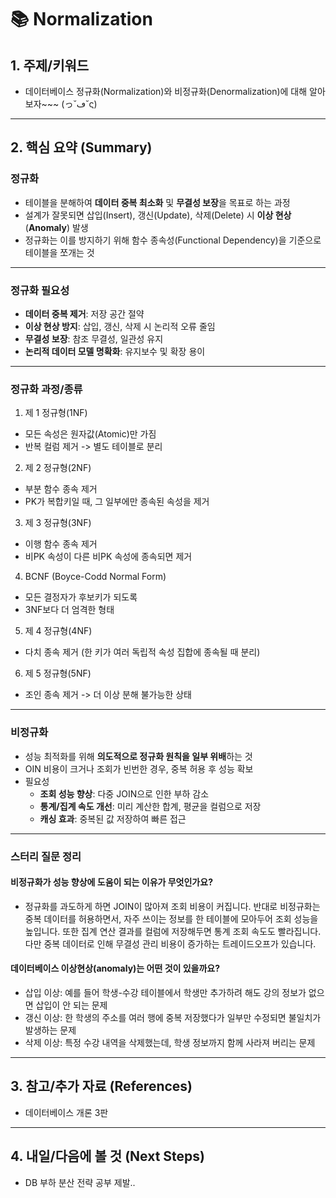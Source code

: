 # 📚 Normalization

## 1. 주제/키워드
- 데이터베이스 정규화(Normalization)와 비정규화(Denormalization)에 대해 알아보자~~~ (っ˘ڡ˘ς) 

---

## 2. 핵심 요약 (Summary)

### 정규화
- 테이블을 분해하여 **데이터 중복 최소화** 및 **무결성 보장**을 목표로 하는 과정
- 설계가 잘못되면 삽입(Insert), 갱신(Update), 삭제(Delete) 시 **이상 현상**(**Anomaly**) 발생
- 정규화는 이를 방지하기 위해 함수 종속성(Functional Dependency)을 기준으로 테이블을 쪼개는 것

---

### 정규화 필요성
- **데이터 중복 제거**: 저장 공간 절약
- **이상 현상 방지**: 삽입, 갱신, 삭제 시 논리적 오류 줄임
- **무결성 보장**: 참조 무결성, 일관성 유지
- **논리적 데이터 모델 명확화**: 유지보수 및 확장 용이
  
---

### 정규화 과정/종류
1. 제 1 정규형(1NF)
- 모든 속성은 원자값(Atomic)만 가짐
- 반복 컬럼 제거 -> 별도 테이블로 분리

2. 제 2 정규형(2NF)
- 부분 함수 종속 제거
- PK가 복합키일 때, 그 일부에만 종속된 속성을 제거

3. 제 3 정규형(3NF)
- 이행 함수 종속 제거
- 비PK 속성이 다른 비PK 속성에 종속되면 제거

4. BCNF (Boyce-Codd Normal Form)
- 모든 결정자가 후보키가 되도록
- 3NF보다 더 엄격한 형태

5. 제 4 정규형(4NF)
- 다치 종속 제거 (한 키가 여러 독립적 속성 집합에 종속될 때 분리)

6. 제 5 정규형(5NF)
- 조인 종속 제거 -> 더 이상 분해 불가능한 상태

---

### 비정규화
- 성능 최적화를 위해 **의도적으로 정규화 원칙을 일부 위배**하는 것
- OIN 비용이 크거나 조회가 빈번한 경우, 중복 허용 후 성능 확보
- 필요성
  - **조회 성능 향상**: 다중 JOIN으로 인한 부하 감소
  - **통계/집계 속도 개선**: 미리 계산한 합계, 평균을 컬럼으로 저장
  - **캐싱 효과**: 중복된 값 저장하여 빠른 접근

---

### 스터리 질문 정리
#### 비정규화가 성능 향상에 도움이 되는 이유가 무엇인가요?
- 정규화를 과도하게 하면 JOIN이 많아져 조회 비용이 커집니다. 반대로 비정규화는 중복 데이터를 허용하면서, 자주 쓰이는 정보를 한 테이블에 모아두어 조회 성능을 높입니다. 또한 집계 연산 결과를 컬럼에 저장해두면 통계 조회 속도도 빨라집니다. 다만 중복 데이터로 인해 무결성 관리 비용이 증가하는 트레이드오프가 있습니다.

#### 데이터베이스 이상현상(anomaly)는 어떤 것이 있을까요?
- 삽입 이상: 예를 들어 학생-수강 테이블에서 학생만 추가하려 해도 강의 정보가 없으면 삽입이 안 되는 문제
- 갱신 이상: 한 학생의 주소를 여러 행에 중복 저장했다가 일부만 수정되면 불일치가 발생하는 문제
- 삭제 이상: 특정 수강 내역을 삭제했는데, 학생 정보까지 함께 사라져 버리는 문제

---

## 3. 참고/추가 자료 (References)
- 데이터베이스 개론 3판

---

## 4. 내일/다음에 볼 것 (Next Steps)
- DB 부하 분산 전략 공부 제발..

